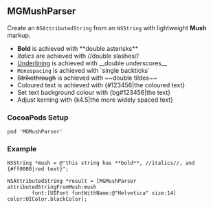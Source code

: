 ## MGMushParser

Create an `NSAttributedString` from an `NSString` with lightweight **Mush** markup.

- **Bold** is achieved with \*\*double asterisks\*\*
- _Italics_ are achieved with //double slashes//
- <u>Underlining</u> is achieved with \_\_double underscores\_\_
- `Monospacing` is achieved with \`single backticks\`
- ~~Strikethrough~~ is achieved with \~~double tildes\~~
- Coloured text is achieved with {#123456|the coloured text}
- Set text background colour with {bg#123456|the text}
- Adjust kerning with {k4.5|the more widely spaced text}

### CocoaPods Setup

```
pod 'MGMushParser'
```

### Example

```objc
NSString *mush = @"this string has **bold**, //italics//, and {#ff0000|red text}";

NSAttributedString *result = [MGMushParser attributedStringFromMush:mush
        font:[UIFont fontWithName:@"Helvetica" size:14] color:UIColor.blackColor];
```
